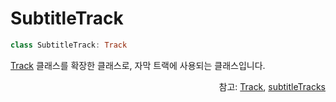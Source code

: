# SubtitleTrack

```kotlin
class SubtitleTrack: Track
```
[Track](../track/home.md) 클래스를 확장한 클래스로, 자막 트랙에 사용되는 클래스입니다. 

<div align="right">
참고: <a href="../track/home.md">Track</a>, 
<a href="../../interface/player/home.md#subtitletracks">subtitleTracks</a>
</div>
